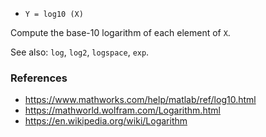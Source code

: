 * `Y = log10 (X)`

Compute the base-10 logarithm of each element of `X`.

See also: `log`, `log2`, `logspace`, `exp`.

### References

* https://www.mathworks.com/help/matlab/ref/log10.html
* https://mathworld.wolfram.com/Logarithm.html
* https://en.wikipedia.org/wiki/Logarithm
